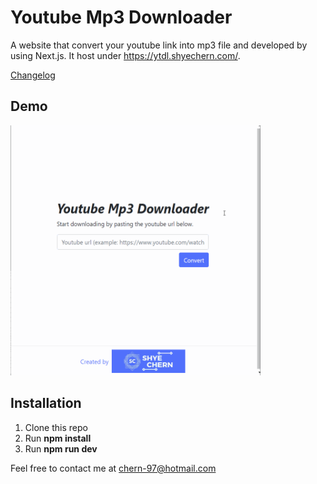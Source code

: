 # Youtube Mp3 Downloader

A website that convert your youtube link into mp3 file and developed by using Next.js. It host under https://ytdl.shyechern.com/.

[Changelog](CHANGELOG.md)

## Demo

<img src="https://github.com/ShyeChern/youtube-download/raw/master/gif/demo-download.gif" alt="Demo Download" width="400" height="400"> 

## Installation

1. Clone this repo
2. Run **npm install**
3. Run **npm run dev**

Feel free to contact me at chern-97@hotmail.com
